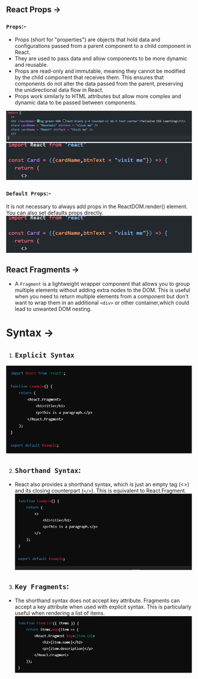 ## React Props -> 

### `Props`:-
- Props (short for "properties") are objects that hold data and configurations passed from a parent component to a child component in React.
- They are used to pass data and allow components to be more dynamic and reusable.
- Props are read-only and immutable, meaning they cannot be modified by the child component that receives them. This ensures that components do not alter the data passed from the parent, preserving the unidirectional data flow in React.
- Props work similarly to HTML attributes but allow more complex and dynamic data to be passed between components.

![alt text](../00_React_Roadmap/Images/image-3.png)
![alt text](../00_React_Roadmap/Images/image-4.png)

### `Default Props`:-
It is not necessary to always add props in the ReactDOM.render() element. You can also set defaults props directly.
![alt text](../00_React_Roadmap/Images/image-4.png)



## React Fragments ->
- A `Fragment` is a lightweight wrapper component that allows you to group multiple elements without adding extra nodes to the DOM. This is useful when you need to return multiple elements from a component but don't want to wrap them in an additional `<div>` or other container,which could lead to unwanted DOM nesting.

# Syntax ->

1. ## `Explicit Syntax`
![alt text](../00_React_Roadmap/Images/image-25.png)

2. ## `Shorthand Syntax`: 
- React also provides a shorthand syntax, which is just an empty tag (<>) and its closing counterpart (`</>`). This is equivalent to React.Fragment.
![alt text](../00_React_Roadmap/Images/image-26.png)

3. ## `Key Fragments`: 
- The shorthand syntax does not accept key attribute. Fragments can accept a key attribute when used with explicit syntax. This is particularly useful when rendering a list of items.
![alt text](../00_React_Roadmap/Images/image-27.png)

